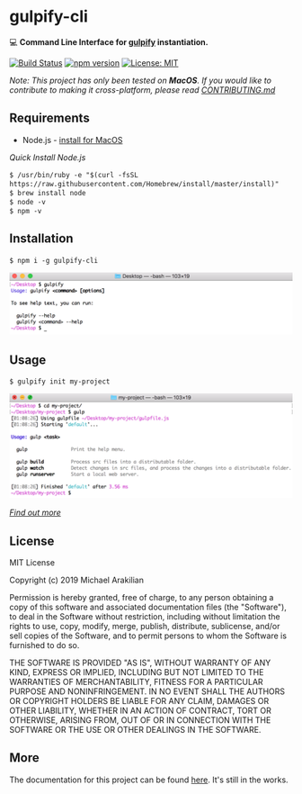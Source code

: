 # gulpify-cli

 :computer: **Command Line Interface for [gulpify](https://github.com/arakilian0/gulpify) instantiation.**

[![Build Status](https://travis-ci.com/arakilian0/gulpify-cli.svg?branch=master)](https://travis-ci.com/arakilian0/gulpify-cli) [![npm version](https://img.shields.io/npm/v/gulpify-cli.svg?style=flat)](https://www.npmjs.com/package/gulpify-cli) [![License: MIT](https://img.shields.io/badge/License-MIT-yellow.svg)](https://github.com/arakilian0/gulpify-cli/blob/master/LICENSE.md)

*Note: This project has only been tested on **MacOS**. If you would like to contribute to making it cross-platform, please read [CONTRIBUTING.md](https://github.com/arakilian0/gulpify-cli/blob/master/CONTRIBUTING.md)*

## Requirements
- Node.js - [install for MacOS](https://treehouse.github.io/installation-guides/mac/node-mac.html)

 *Quick Install Node.js*
 ```
$ /usr/bin/ruby -e "$(curl -fsSL https://raw.githubusercontent.com/Homebrew/install/master/install)"
$ brew install node
$ node -v
$ npm -v
 ```

## Installation
```
$ npm i -g gulpify-cli
```
![Usage Screenshot](https://raw.githubusercontent.com/arakilian0/images/master/gulpify-cli-installation.png "Succesfull install")

## Usage
```
$ gulpify init my-project
```
![Usage Screenshot](https://raw.githubusercontent.com/arakilian0/images/master/gulpify-cli-usage-v2.png "Succesfull install")

[*Find out more*](https://arakilian0.github.io/gulpify-cli/docs)

## License
MIT License

Copyright (c) 2019 Michael Arakilian

Permission is hereby granted, free of charge, to any person obtaining a copy
of this software and associated documentation files (the "Software"), to deal
in the Software without restriction, including without limitation the rights
to use, copy, modify, merge, publish, distribute, sublicense, and/or sell
copies of the Software, and to permit persons to whom the Software is
furnished to do so.

THE SOFTWARE IS PROVIDED "AS IS", WITHOUT WARRANTY OF ANY KIND, EXPRESS OR
IMPLIED, INCLUDING BUT NOT LIMITED TO THE WARRANTIES OF MERCHANTABILITY,
FITNESS FOR A PARTICULAR PURPOSE AND NONINFRINGEMENT. IN NO EVENT SHALL THE
AUTHORS OR COPYRIGHT HOLDERS BE LIABLE FOR ANY CLAIM, DAMAGES OR OTHER
LIABILITY, WHETHER IN AN ACTION OF CONTRACT, TORT OR OTHERWISE, ARISING FROM,
OUT OF OR IN CONNECTION WITH THE SOFTWARE OR THE USE OR OTHER DEALINGS IN THE
SOFTWARE.

## More
The documentation for this project can be found [here](https://arakilian0.github.io/gulpify-cli/). It's still in the works.
